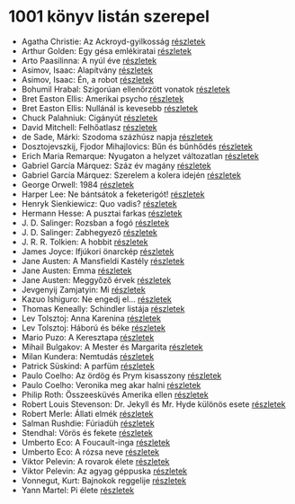 # 1001 könyv listán szerepel

- Agatha Christie: Az Ackroyd-gyilkosság [részletek](../_details/Agatha%20Christie.md#id_63)
- Arthur Golden: Egy gésa emlékiratai [részletek](../_details/Arthur%20Golden.md#id_280)
- Arto Paasilinna: A nyúl éve [részletek](../_details/Arto%20Paasilinna.md#id_634)
- Asimov, Isaac: Alapítvány [részletek](../_details/Asimov%2C%20Isaac.md#id_1186)
- Asimov, Isaac: Én, a robot [részletek](../_details/Asimov%2C%20Isaac.md#id_1178)
- Bohumil Hrabal: Szigorúan ellenőrzött vonatok [részletek](../_details/Bohumil%20Hrabal.md#id_449)
- Bret Easton Ellis: Amerikai psycho [részletek](../_details/Bret%20Easton%20Ellis.md#id_1446)
- Bret Easton Ellis: Nullánál is kevesebb [részletek](../_details/Bret%20Easton%20Ellis.md#id_1273)
- Chuck Palahniuk: Cigányút [részletek](../_details/Chuck%20Palahniuk.md#id_662)
- David Mitchell: Felhőatlasz [részletek](../_details/David%20Mitchell.md#id_454)
- de Sade, Márki: Szodoma százhúsz napja [részletek](../_details/de%20Sade%2C%20M%C3%A1rki.md#id_1216)
- Dosztojevszkij, Fjodor Mihajlovics: Bűn és bűnhődés [részletek](../_details/Dosztojevszkij%2C%20Fjodor%20Mihajlovics.md#id_346)
- Erich Maria Remarque: Nyugaton a helyzet változatlan [részletek](../_details/Erich%20Maria%20Remarque.md#id_317)
- Gabriel García Márquez: Száz év magány [részletek](../_details/Gabriel%20Garc%C3%ADa%20M%C3%A1rquez.md#id_223)
- Gabriel García Márquez: Szerelem a kolera idején [részletek](../_details/Gabriel%20Garc%C3%ADa%20M%C3%A1rquez.md#id_342)
- George Orwell: 1984 [részletek](../_details/George%20Orwell.md#id_364)
- Harper Lee: Ne bántsátok a feketerigót! [részletek](../_details/Harper%20Lee.md#id_987)
- Henryk Sienkiewicz: Quo vadis? [részletek](../_details/Henryk%20Sienkiewicz.md#id_386)
- Hermann Hesse: A pusztai farkas [részletek](../_details/Hermann%20Hesse.md#id_400)
- J. D. Salinger: Rozsban a fogó [részletek](../_details/J.%20D.%20Salinger.md#id_1409)
- J. D. Salinger: Zabhegyező [részletek](../_details/J.%20D.%20Salinger.md#id_561)
- J. R. R. Tolkien: A hobbit [részletek](../_details/J.%20R.%20R.%20Tolkien.md#id_61)
- James Joyce: Ifjúkori önarckép [részletek](../_details/James%20Joyce.md#id_456)
- Jane Austen: A Mansfieldi Kastély [részletek](../_details/Jane%20Austen.md#id_55)
- Jane Austen: Emma [részletek](../_details/Jane%20Austen.md#id_57)
- Jane Austen: Meggyőző érvek [részletek](../_details/Jane%20Austen.md#id_996)
- Jevgenyij Zamjatyin: Mi [részletek](../_details/Jevgenyij%20Zamjatyin.md#id_607)
- Kazuo Ishiguro: Ne engedj el… [részletek](../_details/Kazuo%20Ishiguro.md#id_158)
- Thomas Keneally: Schindler listája [részletek](../_details/Thomas%20Keneally.md#id_318)
- Lev Tolsztoj: Anna Karenina [részletek](../_details/Lev%20Tolsztoj.md#id_778)
- Lev Tolsztoj: Háború és béke [részletek](../_details/Lev%20Tolsztoj.md#id_563)
- Mario Puzo: A Keresztapa [részletek](../_details/Mario%20Puzo.md#id_283)
- Mihail Bulgakov: A Mester és Margarita [részletek](../_details/Mihail%20Bulgakov.md#id_275)
- Milan Kundera: Nemtudás [részletek](../_details/Milan%20Kundera.md#id_1828)
- Patrick Süskind: A parfüm [részletek](../_details/Patrick%20S%C3%BCskind.md#id_408)
- Paulo Coelho: Az ördög és Prym kisasszony [részletek](../_details/Paulo%20Coelho.md#id_262)
- Paulo Coelho: Veronika meg akar halni [részletek](../_details/Paulo%20Coelho.md#id_264)
- Philip Roth: Összeesküvés Amerika ellen [részletek](../_details/Philip%20Roth.md#id_1453)
- Robert Louis Stevenson: Dr. Jekyll és Mr. Hyde különös esete [részletek](../_details/Robert%20Louis%20Stevenson.md#id_615)
- Robert Merle: Állati elmék [részletek](../_details/Robert%20Merle.md#id_326)
- Salman Rushdie: Fúriadüh [részletek](../_details/Salman%20Rushdie.md#id_1452)
- Stendhal: Vörös és fekete [részletek](../_details/Stendhal.md#id_562)
- Umberto Eco: A Foucault-inga [részletek](../_details/Umberto%20Eco.md#id_1024)
- Umberto Eco: A rózsa neve [részletek](../_details/Umberto%20Eco.md#id_789)
- Viktor Pelevin: A rovarok élete [részletek](../_details/Viktor%20Pelevin.md#id_837)
- Viktor Pelevin: Az agyag géppuska [részletek](../_details/Viktor%20Pelevin.md#id_834)
- Vonnegut, Kurt: Bajnokok ​reggelije [részletek](../_details/Vonnegut%2C%20Kurt.md#id_1139)
- Yann Martel: Pi élete [részletek](../_details/Yann%20Martel.md#id_1458)